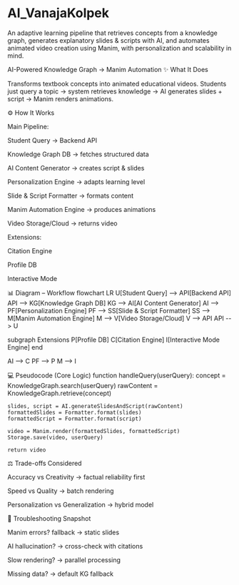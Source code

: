 # AI_VanajaKolpek
An adaptive learning pipeline that retrieves concepts from a knowledge graph, generates explanatory slides &amp; scripts with AI, and automates animated video creation using Manim, with personalization and scalability in mind.


AI-Powered Knowledge Graph → Manim Automation
✨ What It Does

Transforms textbook concepts into animated educational videos.
Students just query a topic → system retrieves knowledge → AI generates slides + script → Manim renders animations.

⚙️ How It Works

Main Pipeline:

Student Query → Backend API

Knowledge Graph DB → fetches structured data

AI Content Generator → creates script & slides

Personalization Engine → adapts learning level

Slide & Script Formatter → formats content

Manim Automation Engine → produces animations

Video Storage/Cloud → returns video

Extensions:

Citation Engine

Profile DB

Interactive Mode

📊 Diagram – Workflow
flowchart LR
U[Student Query] --> API[Backend API]
API --> KG[Knowledge Graph DB]
KG --> AI[AI Content Generator]
AI --> PF[Personalization Engine]
PF --> SS[Slide & Script Formatter]
SS --> M[Manim Automation Engine]
M --> V[Video Storage/Cloud]
V --> API
API --> U

subgraph Extensions
P[Profile DB]
C[Citation Engine]
I[Interactive Mode Engine]
end

AI --> C
PF --> P
M --> I

💻 Pseudocode (Core Logic)
function handleQuery(userQuery):
    concept = KnowledgeGraph.search(userQuery)
    rawContent = KnowledgeGraph.retrieve(concept)

    slides, script = AI.generateSlidesAndScript(rawContent)
    formattedSlides = Formatter.format(slides)
    formattedScript = Formatter.format(script)

    video = Manim.render(formattedSlides, formattedScript)
    Storage.save(video, userQuery)

    return video

⚖️ Trade-offs Considered

Accuracy vs Creativity → factual reliability first

Speed vs Quality → batch rendering

Personalization vs Generalization → hybrid model

🔧 Troubleshooting Snapshot

Manim errors? fallback → static slides

AI hallucination? → cross-check with citations

Slow rendering? → parallel processing

Missing data? → default KG fallback
